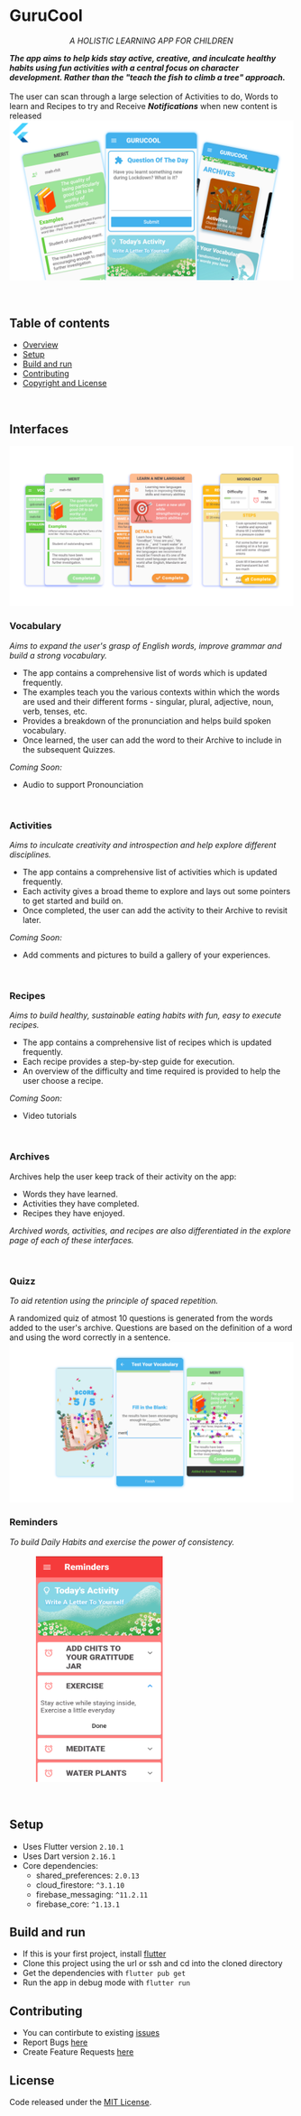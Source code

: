 # GuruCool 
 
<p align="center"> <em>A HOLISTIC LEARNING APP FOR CHILDREN</em> </p>

_**The app aims to help kids stay active, creative, and inculcate healthy habits using fun activities with a central focus on character development. Rather than the "teach the fish to climb a tree" approach.**_
 <br>
 <br>
 The user can scan through a large selection of Activities to do, Words to learn and Recipes to try and Receive _**Notifications**_ when new content is released
![](https://github.com/Aditi-Mohan/guru_cool_v1/blob/master/readme_images/edited/cover.png)

<br>

## Table of contents

- [Overview](#interfaces)
- [Setup](#setup)
- [Build and run](#build-and-run)
- [Contributing](#contributing)
- [Copyright and License](#license)

<br>

## Interfaces

![](https://github.com/Aditi-Mohan/guru_cool_v1/blob/master/readme_images/edited/screens.png)

### Vocabulary
_Aims to expand the user's grasp of English words, improve grammar and build a strong vocabulary._
- The app contains a comprehensive list of words which is updated frequently.
- The examples teach you the various contexts within which the words are used and their different forms - singular, plural, adjective, noun, verb, tenses, etc.
- Provides a breakdown of the pronunciation and helps build spoken vocabulary.
- Once learned, the user can add the word to their Archive to include in the subsequent Quizzes.

_Coming Soon:_
- Audio to support Pronounciation

<br>

### Activities
_Aims to inculcate creativity and introspection and help explore different disciplines._
- The app contains a comprehensive list of activities which is updated frequently.
- Each activity gives a broad theme to explore and lays out some pointers to get started and build on.
- Once completed, the user can add the activity to their Archive to revisit later.

_Coming Soon:_
- Add comments and pictures to build a gallery of your experiences.

<br>

### Recipes
_Aims to build healthy, sustainable eating habits with fun, easy to execute recipes._
- The app contains a comprehensive list of recipes which is updated frequently.
- Each recipe provides a step-by-step guide for execution.
- An overview of the difficulty and time required is provided to help the user choose a recipe.

_Coming Soon:_
- Video tutorials

<br>

### Archives

<!-- <img src="https://github.com/Aditi-Mohan/guru_cool_v1/blob/master/readme_images/edited/screens.png" data-canonical-src="https://github.com/Aditi-Mohan/guru_cool_v1/blob/master/readme_images/edited/screens.png" width="300" height="400" /> -->

Archives help the user keep track of their activity on the app:
- Words they have learned.
- Activities they have completed.
- Recipes they have enjoyed.

_Archived words, activities, and recipes are also differentiated in the explore page of each of these interfaces._

<br>

### Quizz

_To aid retention using the principle of spaced repetition._

A randomized quiz of atmost 10 questions is generated from the words added to the user's archive.
Questions are based on the definition of a word and using the word correctly in a sentence.
![](https://github.com/Aditi-Mohan/guru_cool_v1/blob/master/readme_images/edited/test.png)

### Reminders

_To build Daily Habits and exercise the power of consistency._
<br>
<br>
&nbsp;&nbsp;&nbsp;&nbsp;&nbsp;&nbsp;&nbsp;&nbsp;&nbsp;&nbsp;&nbsp;
<img src="https://github.com/Aditi-Mohan/guru_cool_v1/blob/master/readme_images/raw/10.png" data-canonical-src="https://github.com/Aditi-Mohan/guru_cool_v1/blob/master/readme_images/raw/10.png" width="225" height="400" />

<br>

## Setup
* Uses Flutter version  `2.10.1`
* Uses Dart version `2.16.1`
* Core dependencies:
   * shared_preferences: `2.0.13`
   * cloud_firestore: `^3.1.10`
   * firebase_messaging: `^11.2.11`
   * firebase_core: `^1.13.1`

## Build and run
* If this is your first project, install [flutter](https://flutter.dev/docs/get-started/install)
* Clone this project using the url or ssh and cd into the cloned directory
* Get the dependencies with `flutter pub get`
* Run the app in debug mode with `flutter run`

## Contributing
* You can contirbute to existing [issues](https://github.com/Aditi-Mohan/guru_cool_v1/issues)
* Report Bugs [here](https://github.com/Aditi-Mohan/guru_cool_v1/issues/new?template=bug_report.md)
* Create Feature Requests [here](https://github.com/Aditi-Mohan/guru_cool_v1/issues/new?template=feature_request.md)

## License
Code released under the [MIT License](https://github.com/Aditi-Mohan/guru_cool_v1/blob/master/LICENSE).
